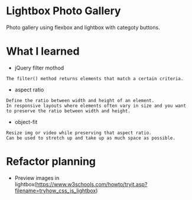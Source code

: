 # Lightbox Photo Gallery
Photo gallery using flexbox and lightbox with categoty buttons.

# What I learned
-  jQuery filter mothod 
```
The filter() method returns elements that match a certain criteria.
```

- aspect ratio
```
Define the ratio between width and height of an element.
In responsive layouts where elements often vary in size and you want to preserve the ratio between width and height.
```

- object-fit
```
Resize img or video while preserving that aspect ratio.
Can be used to stretch up and take up as much space as possible.
```

# Refactor planning
- Preview images in lightbox(https://www.w3schools.com/howto/tryit.asp?filename=tryhow_css_js_lightbox)